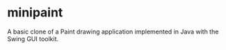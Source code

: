 # minipaint
A basic clone of a Paint drawing application implemented in Java with the Swing GUI toolkit.